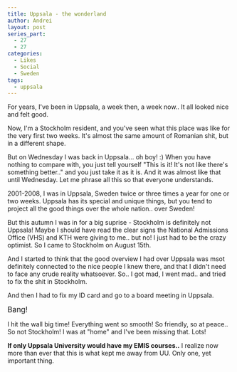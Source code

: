 ```yaml
---
title: Uppsala - the wonderland
author: Andrei
layout: post
series_part:
  - 27
  - 27
categories:
  - Likes
  - Social
  - Sweden
tags:
  - uppsala
---
```

For years, I've been in Uppsala, a week then, a week now.. It all looked nice and felt good.

Now, I'm a Stockholm resident, and you've seen what this place was like for the very first two weeks. It's almost the same amount of Romanian shit, but in a different shape.

But on Wednesday I was back in Uppsala... oh boy! :) When you have nothing to compare with, you just tell yourself "This is it! It's not like there's something better.." and you just take it as it is. And it was almost like that until Wednesday. Let me phrase all this so that everyone understands.



2001-2008, I was in Uppsala, Sweden twice or three times a year for one or two weeks. Uppsala has its special and unique things, but you tend to project all the good things over the whole nation.. over Sweden!

But this autumn I was in for a big suprise - Stockholm is definitely not Uppsala! Maybe I should have read the clear signs the National Admissions Office (VHS) and KTH were giving to me.. but no! I just had to be the crazy optimist. So I came to Stockholm on August 15th.

And I started to think that the good overview I had over Uppsala was msot definitely connected to the nice people I knew there, and that I didn't need to face any crude reality whatsoever. So.. I got mad, I went mad.. and tried to fix the shit in Stockholm.

And then I had to fix my ID card and go to a board meeting in Uppsala.

<big>Bang!</big>

I hit the wall big time! Everything went so smooth! So friendly, so at peace.. So not Stockholm! I was at "home" and I've been missing that. Lots!

**If only Uppsala University would have my EMIS courses..** I realize now more than ever that this is what kept me away from UU. Only one, yet important thing.